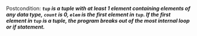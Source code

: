 Postcondition: ***`tup` is a tuple with at least 1 element containing elements of any data type, `count` is 0, `elem` is the first element in `tup`. If the first element in `tup` is a tuple, the program breaks out of the most internal loop or if statement.***